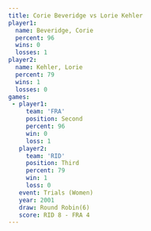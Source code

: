 ```yaml
---
title: Corie Beveridge vs Lorie Kehler
player1:                
  name: Beveridge, Corie
  percent: 96           
  wins: 0               
  losses: 1             
player2:                
  name: Kehler, Lorie   
  percent: 79           
  wins: 1               
  losses: 0             
games:
 - player1:          
     team: 'FRA'     
     position: Second
     percent: 96     
     win: 0          
     loss: 1         
   player2:         
     team: 'RID'    
     position: Third
     percent: 79    
     win: 1         
     loss: 0        
   event: Trials (Women)
   year: 2001           
   draw: Round Robin(6) 
   score: RID 8 - FRA 4 
---
```

